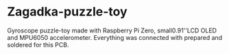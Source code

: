 # Zagadka-puzzle-toy
Gyroscope puzzle-toy made with Raspberry Pi Zero, small0.91''LCD OLED and MPU6050 accelerometer. Everything was connected with prepared and soldered for this PCB.
